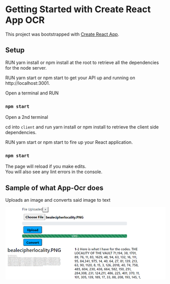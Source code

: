 # Getting Started with Create React App OCR

This project was bootstrapped with [Create React App](https://github.com/facebook/create-react-app).

## Setup

RUN yarn install or npm install at the root to retrieve all the dependencies for the node server. 

RUN yarn start or npm start to get your API up and running on http://localhost:3001.

Open a terminal and RUN
### `npm start`

Open a 2nd terminal
 
 cd into `client` and run yarn install or npm install to retrieve the client side dependencies.
 

 RUN yarn start or npm start to fire up your React application.

### `npm start`


The page will reload if you make edits.\
You will also see any lint errors in the console.

## Sample of what App-Ocr does
 Uploads an image and converts said image to text

![](images/sampleImage.png)
